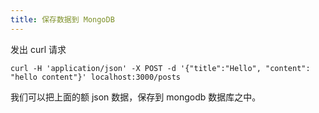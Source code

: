 ```yaml
---
title: 保存数据到 MongoDB
---
```


发出 curl 请求

```
curl -H 'application/json' -X POST -d '{"title":"Hello", "content": "hello content"}' localhost:3000/posts
```

我们可以把上面的额 json 数据，保存到 mongodb 数据库之中。
